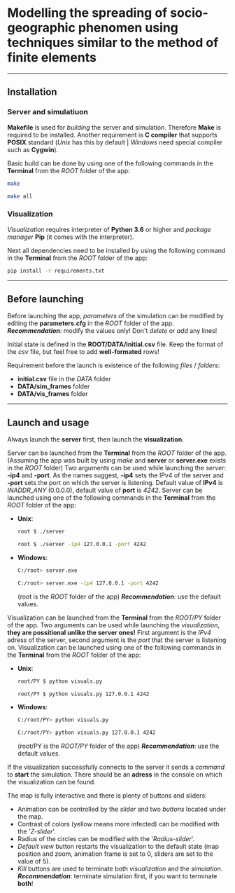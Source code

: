 # Modelling the spreading of socio-geographic phenomen using techniques similar to the method of finite elements

---

## Installation

### Server and simulatiuon

**Makefile** is used for *building* the server and simulation. Therefore **Make** is required to be installed.
Another requirement is **C compiler** that supports **POSIX** standard (*Unix* has this by default | *Windows* need special compiler such as **Cygwin**).

Basic build can be done by using one of the following commands in the **Terminal** from the *ROOT* folder of the app:
```sh
make
```
```sh
make all
```

### Visualization

*Visualization* requires interpreter of **Python 3.6** or higher and *package manager* **Pip** (it comes with the interpreter).

Next all dependencies need to be installed by using the following command in the **Terminal** from the *ROOT* folder of the app:
```sh
pip install -r requirements.txt
```

---

## Before launching

Before launching the app, *parameters* of the simulation can be modified by editing the **parameters.cfg** in the *ROOT* folder of the app.
***Recommendation***: modify the values only! Don't *delete* or *add* any lines!

Initial state is defined in the **ROOT/DATA/initial.csv** file. Keep the format of the *csv* file, but feel free to add **well-formated** rows!

Requirement before the launch is existence of the following *files* / *folders*:
- **initial.csv** file in the *DATA* folder
- **DATA/sim_frames** folder
- **DATA/vis_frames** folder

---

## Launch and usage

Always launch the **server** first, then launch the **visualization**.

Server can be launched from the **Terminal** from the *ROOT* folder of the app.
(Assuming the app was built by using *make* and **server** or **server.exe** exists in the *ROOT* folder)
Two arguments can be used while launching the *server*: **-ip4** and **-port**. As the names suggest, **-ip4** sets the IPv4 of the server and **-port** sets the port on which the server is listening.
Default value of **IPv4** is *INADDR_ANY* (0.0.0.0), default value of **port** is *4242*.
Server can be launched using one of the following commands in the **Terminal** from the *ROOT* folder of the app:
- **Unix**:
    ```sh
    root $ ./server
    ```
    ```sh
    root $ ./server -ip4 127.0.0.1 -port 4242
    ```
- **Windows**:
    ```sh
    C:/root> server.exe
    ```
    ```sh
    C:/root> server.exe -ip4 127.0.0.1 -port 4242
    ```
    (root is the *ROOT* folder of the app)
    ***Recommendation***: use the default values.

Visualization can be launched from the **Terminal** from the *ROOT/PY* folder of the app.
Two arguments can be used while launching the *visualization*, **they are possitional unlike the server ones!** First argument is the *IPv4* adress of the server, second argument is the *port* that the server is listening on.
Visualization can be launched using one of the following commands in the **Terminal** from the *ROOT* folder of the app:
- **Unix**:
    ```sh
    root/PY $ python visuals.py
    ```
    ```sh
    root/PY $ python visuals.py 127.0.0.1 4242
    ```
- **Windows**:
    ```sh
    C:/root/PY> python visuals.py
    ```
    ```sh
    C:/root/PY> python visuals.py 127.0.0.1 4242
    ```
    (root/PY is the *ROOT/PY* folder of the app)
    ***Recommendation***: use the default values.

If the visualization successfully connects to the server it sends a *command* to **start** the simulation. There should be an **adress** in the console on which the visualization can be found.

The map is fully interactive and there is plenty of buttons and sliders:
- Animation can be controlled by the *slider* and two *buttons* located under the map.
- Contrast of colors (yellow means more infected) can be modified with the '*Z-slider*'.
- Radius of the circles can be modified with the '*Radius-slider*'.
- *Default view* button restarts the visualization to the default state (map position and zoom, animation frame is set to 0, sliders are set to the value of 5).
- *Kill* buttons are used to terminate both *visualization* and the *simulation*.
    ***Recommendation***: terminate simulation first, if you want to terminate **both**!
